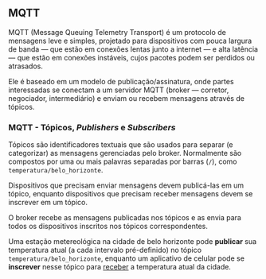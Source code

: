 ## MQTT

<div class="regular">

MQTT (Message Queuing Telemetry Transport) é um protocolo de mensagens leve e simples, projetado para dispositivos com pouca largura de banda — que estão em conexões lentas junto a internet — e alta latência — que estão em conexões instáveis, cujos pacotes podem ser perdidos ou atrasados.

Ele é baseado em um modelo de publicação/assinatura, onde partes interessadas se conectam a um servidor MQTT (broker — corretor, negociador, intermediário) e enviam ou recebem mensagens através de tópicos.

</div>

### MQTT - Tópicos, _Publishers_ e _Subscribers_

<div class="regular">

Tópicos são identificadores textuais que são usados para separar (e categorizar) as mensagens gerenciadas pelo broker. Normalmente são compostos por uma ou mais palavras separadas por barras (`/`), como `temperatura/belo_horizonte`.

Dispositivos que precisam enviar mensagens devem publicá-las em um tópico, enquanto dispositivos que precisam receber mensagens devem se inscrever em um tópico.

O broker recebe as mensagens publicadas nos tópicos e as envia para todos os dispositivos inscritos nos tópicos correspondentes.

Uma estação metereológica na cidade de belo horizonte pode **publicar** sua temperatura atual (a cada intervalo pré-definido) no tópico `temperatura/belo_horizonte`, enquanto um aplicativo de celular pode se **inscrever** nesse tópico para <ins>receber</ins> a temperatura atual da cidade.

</div>
